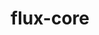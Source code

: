 ---
title: "flux-core"
layout: cache
categories: [package, develop]
meta: {"versions": ["0.66.0", "0.67.0"], "compilers": ["cce@=15.0.1", "gcc@=11.4.0", "gcc@=7.3.1", "gcc@=7.5.0", "gcc@=9.4.0", "oneapi@=2024.2.1"], "oss": ["amzn2", "rhel8", "ubuntu18.04", "ubuntu20.04", "ubuntu22.04"], "platforms": ["linux"], "targets": ["aarch64", "neoverse_v1", "neoverse_v2", "ppc64le", "x86_64_v3", "zen4"], "stacks": ["aws-isc", "aws-isc-aarch64", "e4s", "e4s-cray-rhel", "e4s-neoverse-v2", "e4s-neoverse_v1", "e4s-oneapi", "e4s-power", "radiuss", "root"], "num_specs": 58, "num_specs_by_stack": {"root": 58, "aws-isc-aarch64": 5, "aws-isc": 5, "e4s-cray-rhel": 2, "radiuss": 5, "e4s-power": 11, "e4s-neoverse_v1": 4, "e4s-neoverse-v2": 9, "e4s": 11, "e4s-oneapi": 6}}
spec_details: [{"hash": "abkcx4km2q756a4hzepagwavokgpiwsq", "compiler": "gcc@=7.3.1", "versions": ["0.67.0"], "os": "amzn2", "platform": "linux", "target": "aarch64", "variants": ["build_system=autotools", "~cuda", "~docs", "~security"], "stacks": ["root", "aws-isc-aarch64"], "size": "-", "tarball": "https://binaries.spack.io/develop/build_cache/linux-amzn2-aarch64/gcc-7.3.1/flux-core-0.67.0/linux-amzn2-aarch64-gcc-7.3.1-flux-core-0.67.0-abkcx4km2q756a4hzepagwavokgpiwsq.spack"}, {"hash": "ane3autfr4exr3tlrykyjlj7rqffukrv", "compiler": "gcc@=7.3.1", "versions": ["0.67.0"], "os": "amzn2", "platform": "linux", "target": "aarch64", "variants": ["build_system=autotools", "~cuda", "~docs", "~security"], "stacks": ["root", "aws-isc-aarch64"], "size": "-", "tarball": "https://binaries.spack.io/develop/build_cache/linux-amzn2-aarch64/gcc-7.3.1/flux-core-0.67.0/linux-amzn2-aarch64-gcc-7.3.1-flux-core-0.67.0-ane3autfr4exr3tlrykyjlj7rqffukrv.spack"}, {"hash": "hhmkfamcb6huxm6d4i7go7ixndqkxvpv", "compiler": "gcc@=7.3.1", "versions": ["0.67.0"], "os": "amzn2", "platform": "linux", "target": "aarch64", "variants": ["build_system=autotools", "~cuda", "~docs", "~security"], "stacks": ["root", "aws-isc-aarch64"], "size": "-", "tarball": "https://binaries.spack.io/develop/build_cache/linux-amzn2-aarch64/gcc-7.3.1/flux-core-0.67.0/linux-amzn2-aarch64-gcc-7.3.1-flux-core-0.67.0-hhmkfamcb6huxm6d4i7go7ixndqkxvpv.spack"}, {"hash": "ncms4nocjxikncpnzqnmihfkzo2hvux6", "compiler": "gcc@=7.3.1", "versions": ["0.67.0"], "os": "amzn2", "platform": "linux", "target": "aarch64", "variants": ["build_system=autotools", "~cuda", "~docs", "~security"], "stacks": ["root", "aws-isc-aarch64"], "size": "-", "tarball": "https://binaries.spack.io/develop/build_cache/linux-amzn2-aarch64/gcc-7.3.1/flux-core-0.67.0/linux-amzn2-aarch64-gcc-7.3.1-flux-core-0.67.0-ncms4nocjxikncpnzqnmihfkzo2hvux6.spack"}, {"hash": "wwsfcgyvxeielmvqlnwmeow7gyxnk7ws", "compiler": "gcc@=7.3.1", "versions": ["0.67.0"], "os": "amzn2", "platform": "linux", "target": "aarch64", "variants": ["build_system=autotools", "~cuda", "~docs", "~security"], "stacks": ["root", "aws-isc-aarch64"], "size": "-", "tarball": "https://binaries.spack.io/develop/build_cache/linux-amzn2-aarch64/gcc-7.3.1/flux-core-0.67.0/linux-amzn2-aarch64-gcc-7.3.1-flux-core-0.67.0-wwsfcgyvxeielmvqlnwmeow7gyxnk7ws.spack"}, {"hash": "37ugmhkiyarrtohdmujxq3bke6mnmh7v", "compiler": "gcc@=7.3.1", "versions": ["0.67.0"], "os": "amzn2", "platform": "linux", "target": "x86_64_v3", "variants": ["build_system=autotools", "~cuda", "~docs", "~security"], "stacks": ["aws-isc", "root"], "size": "-", "tarball": "https://binaries.spack.io/develop/build_cache/linux-amzn2-x86_64_v3/gcc-7.3.1/flux-core-0.67.0/linux-amzn2-x86_64_v3-gcc-7.3.1-flux-core-0.67.0-37ugmhkiyarrtohdmujxq3bke6mnmh7v.spack"}, {"hash": "nhmmxlrqak4aemwex6odenus35vs3l7g", "compiler": "gcc@=7.3.1", "versions": ["0.67.0"], "os": "amzn2", "platform": "linux", "target": "x86_64_v3", "variants": ["build_system=autotools", "~cuda", "~docs", "~security"], "stacks": ["aws-isc", "root"], "size": "-", "tarball": "https://binaries.spack.io/develop/build_cache/linux-amzn2-x86_64_v3/gcc-7.3.1/flux-core-0.67.0/linux-amzn2-x86_64_v3-gcc-7.3.1-flux-core-0.67.0-nhmmxlrqak4aemwex6odenus35vs3l7g.spack"}, {"hash": "vij5mqjiyownkzafdxpzf4skzlijqlqo", "compiler": "gcc@=7.3.1", "versions": ["0.67.0"], "os": "amzn2", "platform": "linux", "target": "x86_64_v3", "variants": ["build_system=autotools", "~cuda", "~docs", "~security"], "stacks": ["aws-isc", "root"], "size": "-", "tarball": "https://binaries.spack.io/develop/build_cache/linux-amzn2-x86_64_v3/gcc-7.3.1/flux-core-0.67.0/linux-amzn2-x86_64_v3-gcc-7.3.1-flux-core-0.67.0-vij5mqjiyownkzafdxpzf4skzlijqlqo.spack"}, {"hash": "yjkalo3aisovvj3a6vatnywajnld25ue", "compiler": "gcc@=7.3.1", "versions": ["0.67.0"], "os": "amzn2", "platform": "linux", "target": "x86_64_v3", "variants": ["build_system=autotools", "~cuda", "~docs", "~security"], "stacks": ["aws-isc", "root"], "size": "-", "tarball": "https://binaries.spack.io/develop/build_cache/linux-amzn2-x86_64_v3/gcc-7.3.1/flux-core-0.67.0/linux-amzn2-x86_64_v3-gcc-7.3.1-flux-core-0.67.0-yjkalo3aisovvj3a6vatnywajnld25ue.spack"}, {"hash": "yu7eheolol2qqkzmrs2upcjfmx54hjn5", "compiler": "gcc@=7.3.1", "versions": ["0.67.0"], "os": "amzn2", "platform": "linux", "target": "x86_64_v3", "variants": ["build_system=autotools", "~cuda", "~docs", "~security"], "stacks": ["aws-isc", "root"], "size": "-", "tarball": "https://binaries.spack.io/develop/build_cache/linux-amzn2-x86_64_v3/gcc-7.3.1/flux-core-0.67.0/linux-amzn2-x86_64_v3-gcc-7.3.1-flux-core-0.67.0-yu7eheolol2qqkzmrs2upcjfmx54hjn5.spack"}, {"hash": "c7ezjcm2sme74jgmwpgiynl2skknflzm", "compiler": "cce@=15.0.1", "versions": ["0.66.0"], "os": "rhel8", "platform": "linux", "target": "zen4", "variants": ["build_system=autotools", "~cuda", "~docs", "~security"], "stacks": ["root", "e4s-cray-rhel"], "size": "-", "tarball": "https://binaries.spack.io/develop/build_cache/linux-rhel8-zen4/cce-15.0.1/flux-core-0.66.0/linux-rhel8-zen4-cce-15.0.1-flux-core-0.66.0-c7ezjcm2sme74jgmwpgiynl2skknflzm.spack"}, {"hash": "x2qrav2mb4yl3fpnmjfwt63emvqjtzz5", "compiler": "cce@=15.0.1", "versions": ["0.66.0"], "os": "rhel8", "platform": "linux", "target": "zen4", "variants": ["build_system=autotools", "~cuda", "~docs", "~security"], "stacks": ["root", "e4s-cray-rhel"], "size": "-", "tarball": "https://binaries.spack.io/develop/build_cache/linux-rhel8-zen4/cce-15.0.1/flux-core-0.66.0/linux-rhel8-zen4-cce-15.0.1-flux-core-0.66.0-x2qrav2mb4yl3fpnmjfwt63emvqjtzz5.spack"}, {"hash": "2kocvy4karwtghx5jqjjq7bvaovf4j7t", "compiler": "gcc@=7.5.0", "versions": ["0.67.0"], "os": "ubuntu18.04", "platform": "linux", "target": "x86_64_v3", "variants": ["build_system=autotools", "~cuda", "~docs", "~security"], "stacks": ["radiuss", "root"], "size": "-", "tarball": "https://binaries.spack.io/develop/build_cache/linux-ubuntu18.04-x86_64_v3/gcc-7.5.0/flux-core-0.67.0/linux-ubuntu18.04-x86_64_v3-gcc-7.5.0-flux-core-0.67.0-2kocvy4karwtghx5jqjjq7bvaovf4j7t.spack"}, {"hash": "icwfkxmgehjpoqzw3lb7456534pgtclt", "compiler": "gcc@=7.5.0", "versions": ["0.67.0"], "os": "ubuntu18.04", "platform": "linux", "target": "x86_64_v3", "variants": ["build_system=autotools", "~cuda", "~docs", "~security"], "stacks": ["radiuss", "root"], "size": "-", "tarball": "https://binaries.spack.io/develop/build_cache/linux-ubuntu18.04-x86_64_v3/gcc-7.5.0/flux-core-0.67.0/linux-ubuntu18.04-x86_64_v3-gcc-7.5.0-flux-core-0.67.0-icwfkxmgehjpoqzw3lb7456534pgtclt.spack"}, {"hash": "qmma34mf5ssddnyts74wieqruqzulqd2", "compiler": "gcc@=7.5.0", "versions": ["0.67.0"], "os": "ubuntu18.04", "platform": "linux", "target": "x86_64_v3", "variants": ["build_system=autotools", "~cuda", "~docs", "~security"], "stacks": ["radiuss", "root"], "size": "-", "tarball": "https://binaries.spack.io/develop/build_cache/linux-ubuntu18.04-x86_64_v3/gcc-7.5.0/flux-core-0.67.0/linux-ubuntu18.04-x86_64_v3-gcc-7.5.0-flux-core-0.67.0-qmma34mf5ssddnyts74wieqruqzulqd2.spack"}, {"hash": "s2fyqx6lptmidig3sqj6xjxnuuwpaf3n", "compiler": "gcc@=7.5.0", "versions": ["0.67.0"], "os": "ubuntu18.04", "platform": "linux", "target": "x86_64_v3", "variants": ["build_system=autotools", "~cuda", "~docs", "~security"], "stacks": ["radiuss", "root"], "size": "-", "tarball": "https://binaries.spack.io/develop/build_cache/linux-ubuntu18.04-x86_64_v3/gcc-7.5.0/flux-core-0.67.0/linux-ubuntu18.04-x86_64_v3-gcc-7.5.0-flux-core-0.67.0-s2fyqx6lptmidig3sqj6xjxnuuwpaf3n.spack"}, {"hash": "x3oajy6fsvebo73ai2uhalg6oau5hwvq", "compiler": "gcc@=7.5.0", "versions": ["0.67.0"], "os": "ubuntu18.04", "platform": "linux", "target": "x86_64_v3", "variants": ["build_system=autotools", "~cuda", "~docs", "~security"], "stacks": ["radiuss", "root"], "size": "-", "tarball": "https://binaries.spack.io/develop/build_cache/linux-ubuntu18.04-x86_64_v3/gcc-7.5.0/flux-core-0.67.0/linux-ubuntu18.04-x86_64_v3-gcc-7.5.0-flux-core-0.67.0-x3oajy6fsvebo73ai2uhalg6oau5hwvq.spack"}, {"hash": "3b433jhm6ml3jlyrkvvoce6p62yikuop", "compiler": "gcc@=9.4.0", "versions": ["0.67.0"], "os": "ubuntu20.04", "platform": "linux", "target": "ppc64le", "variants": ["build_system=autotools", "~cuda", "~docs", "~security"], "stacks": ["e4s-power", "root"], "size": "-", "tarball": "https://binaries.spack.io/develop/build_cache/linux-ubuntu20.04-ppc64le/gcc-9.4.0/flux-core-0.67.0/linux-ubuntu20.04-ppc64le-gcc-9.4.0-flux-core-0.67.0-3b433jhm6ml3jlyrkvvoce6p62yikuop.spack"}, {"hash": "6coqssigkxwar3cesh34hicgqaiporvz", "compiler": "gcc@=9.4.0", "versions": ["0.67.0"], "os": "ubuntu20.04", "platform": "linux", "target": "ppc64le", "variants": ["build_system=autotools", "~cuda", "~docs", "~security"], "stacks": ["e4s-power", "root"], "size": "-", "tarball": "https://binaries.spack.io/develop/build_cache/linux-ubuntu20.04-ppc64le/gcc-9.4.0/flux-core-0.67.0/linux-ubuntu20.04-ppc64le-gcc-9.4.0-flux-core-0.67.0-6coqssigkxwar3cesh34hicgqaiporvz.spack"}, {"hash": "7pqn56tlsu6v7yomtkb6wai4jpa4qhol", "compiler": "gcc@=9.4.0", "versions": ["0.67.0"], "os": "ubuntu20.04", "platform": "linux", "target": "ppc64le", "variants": ["build_system=autotools", "~cuda", "~docs", "~security"], "stacks": ["e4s-power", "root"], "size": "-", "tarball": "https://binaries.spack.io/develop/build_cache/linux-ubuntu20.04-ppc64le/gcc-9.4.0/flux-core-0.67.0/linux-ubuntu20.04-ppc64le-gcc-9.4.0-flux-core-0.67.0-7pqn56tlsu6v7yomtkb6wai4jpa4qhol.spack"}, {"hash": "jljgc4i4j7qvwduifwm3ardm6wjqmu3v", "compiler": "gcc@=9.4.0", "versions": ["0.67.0"], "os": "ubuntu20.04", "platform": "linux", "target": "ppc64le", "variants": ["build_system=autotools", "~cuda", "~docs", "~security"], "stacks": ["e4s-power", "root"], "size": "-", "tarball": "https://binaries.spack.io/develop/build_cache/linux-ubuntu20.04-ppc64le/gcc-9.4.0/flux-core-0.67.0/linux-ubuntu20.04-ppc64le-gcc-9.4.0-flux-core-0.67.0-jljgc4i4j7qvwduifwm3ardm6wjqmu3v.spack"}, {"hash": "32mtkvzvxqvr5djvj25q4s6rsnz5hzm6", "compiler": "gcc@=9.4.0", "versions": ["0.67.0"], "os": "ubuntu20.04", "platform": "linux", "target": "ppc64le", "variants": ["build_system=autotools", "+cuda", "~docs", "~security"], "stacks": ["e4s-power", "root"], "size": "-", "tarball": "https://binaries.spack.io/develop/build_cache/linux-ubuntu20.04-ppc64le/gcc-9.4.0/flux-core-0.67.0/linux-ubuntu20.04-ppc64le-gcc-9.4.0-flux-core-0.67.0-32mtkvzvxqvr5djvj25q4s6rsnz5hzm6.spack"}, {"hash": "ijacqsqoxnw66tzodbwi3qflxgir7zqo", "compiler": "gcc@=9.4.0", "versions": ["0.67.0"], "os": "ubuntu20.04", "platform": "linux", "target": "ppc64le", "variants": ["build_system=autotools", "~cuda", "~docs", "~security"], "stacks": ["e4s-power", "root"], "size": "-", "tarball": "https://binaries.spack.io/develop/build_cache/linux-ubuntu20.04-ppc64le/gcc-9.4.0/flux-core-0.67.0/linux-ubuntu20.04-ppc64le-gcc-9.4.0-flux-core-0.67.0-ijacqsqoxnw66tzodbwi3qflxgir7zqo.spack"}, {"hash": "lkgnokcqnm2uvuudqmiu5z7beq6cxrxo", "compiler": "gcc@=9.4.0", "versions": ["0.67.0"], "os": "ubuntu20.04", "platform": "linux", "target": "ppc64le", "variants": ["build_system=autotools", "+cuda", "~docs", "~security"], "stacks": ["e4s-power", "root"], "size": "-", "tarball": "https://binaries.spack.io/develop/build_cache/linux-ubuntu20.04-ppc64le/gcc-9.4.0/flux-core-0.67.0/linux-ubuntu20.04-ppc64le-gcc-9.4.0-flux-core-0.67.0-lkgnokcqnm2uvuudqmiu5z7beq6cxrxo.spack"}, {"hash": "tw6apgbfn3ztingejb63gqeny3qqsrym", "compiler": "gcc@=9.4.0", "versions": ["0.67.0"], "os": "ubuntu20.04", "platform": "linux", "target": "ppc64le", "variants": ["build_system=autotools", "+cuda", "~docs", "~security"], "stacks": ["e4s-power", "root"], "size": "-", "tarball": "https://binaries.spack.io/develop/build_cache/linux-ubuntu20.04-ppc64le/gcc-9.4.0/flux-core-0.67.0/linux-ubuntu20.04-ppc64le-gcc-9.4.0-flux-core-0.67.0-tw6apgbfn3ztingejb63gqeny3qqsrym.spack"}, {"hash": "ua7ogmf5rmxvbfrdtyyrp3pxpcwhy4ei", "compiler": "gcc@=9.4.0", "versions": ["0.67.0"], "os": "ubuntu20.04", "platform": "linux", "target": "ppc64le", "variants": ["build_system=autotools", "~cuda", "~docs", "~security"], "stacks": ["e4s-power", "root"], "size": "-", "tarball": "https://binaries.spack.io/develop/build_cache/linux-ubuntu20.04-ppc64le/gcc-9.4.0/flux-core-0.67.0/linux-ubuntu20.04-ppc64le-gcc-9.4.0-flux-core-0.67.0-ua7ogmf5rmxvbfrdtyyrp3pxpcwhy4ei.spack"}, {"hash": "uqknvo6oca6hndyritklec2vvizqp3h4", "compiler": "gcc@=9.4.0", "versions": ["0.67.0"], "os": "ubuntu20.04", "platform": "linux", "target": "ppc64le", "variants": ["build_system=autotools", "+cuda", "~docs", "~security"], "stacks": ["e4s-power", "root"], "size": "-", "tarball": "https://binaries.spack.io/develop/build_cache/linux-ubuntu20.04-ppc64le/gcc-9.4.0/flux-core-0.67.0/linux-ubuntu20.04-ppc64le-gcc-9.4.0-flux-core-0.67.0-uqknvo6oca6hndyritklec2vvizqp3h4.spack"}, {"hash": "vbf2nwxvedmpsgtrkcmbjzrvxuoj45vg", "compiler": "gcc@=9.4.0", "versions": ["0.67.0"], "os": "ubuntu20.04", "platform": "linux", "target": "ppc64le", "variants": ["build_system=autotools", "+cuda", "~docs", "~security"], "stacks": ["e4s-power", "root"], "size": "-", "tarball": "https://binaries.spack.io/develop/build_cache/linux-ubuntu20.04-ppc64le/gcc-9.4.0/flux-core-0.67.0/linux-ubuntu20.04-ppc64le-gcc-9.4.0-flux-core-0.67.0-vbf2nwxvedmpsgtrkcmbjzrvxuoj45vg.spack"}, {"hash": "b4jvazymkmgxuv7ppqioogab2uvg22i6", "compiler": "gcc@=11.4.0", "versions": ["0.66.0"], "os": "ubuntu22.04", "platform": "linux", "target": "neoverse_v1", "variants": ["build_system=autotools", "~cuda", "~docs", "~security"], "stacks": ["e4s-neoverse_v1", "root"], "size": "-", "tarball": "https://binaries.spack.io/develop/build_cache/linux-ubuntu22.04-neoverse_v1/gcc-11.4.0/flux-core-0.66.0/linux-ubuntu22.04-neoverse_v1-gcc-11.4.0-flux-core-0.66.0-b4jvazymkmgxuv7ppqioogab2uvg22i6.spack"}, {"hash": "3gqs3in33ssfhxd4arhv7dafrjumqsuz", "compiler": "gcc@=11.4.0", "versions": ["0.66.0"], "os": "ubuntu22.04", "platform": "linux", "target": "neoverse_v1", "variants": ["build_system=autotools", "~cuda", "~docs", "~security"], "stacks": ["e4s-neoverse_v1", "root"], "size": "-", "tarball": "https://binaries.spack.io/develop/build_cache/linux-ubuntu22.04-neoverse_v1/gcc-11.4.0/flux-core-0.66.0/linux-ubuntu22.04-neoverse_v1-gcc-11.4.0-flux-core-0.66.0-3gqs3in33ssfhxd4arhv7dafrjumqsuz.spack"}, {"hash": "eq4bsjeaqfda5irxqimzfz5amqbkwyc6", "compiler": "gcc@=11.4.0", "versions": ["0.66.0"], "os": "ubuntu22.04", "platform": "linux", "target": "neoverse_v1", "variants": ["build_system=autotools", "+cuda", "~docs", "~security"], "stacks": ["e4s-neoverse_v1", "root"], "size": "-", "tarball": "https://binaries.spack.io/develop/build_cache/linux-ubuntu22.04-neoverse_v1/gcc-11.4.0/flux-core-0.66.0/linux-ubuntu22.04-neoverse_v1-gcc-11.4.0-flux-core-0.66.0-eq4bsjeaqfda5irxqimzfz5amqbkwyc6.spack"}, {"hash": "utrpxw7zhgdferpmgrbez7ut6iu6w6ak", "compiler": "gcc@=11.4.0", "versions": ["0.66.0"], "os": "ubuntu22.04", "platform": "linux", "target": "neoverse_v1", "variants": ["build_system=autotools", "+cuda", "~docs", "~security"], "stacks": ["e4s-neoverse_v1", "root"], "size": "-", "tarball": "https://binaries.spack.io/develop/build_cache/linux-ubuntu22.04-neoverse_v1/gcc-11.4.0/flux-core-0.66.0/linux-ubuntu22.04-neoverse_v1-gcc-11.4.0-flux-core-0.66.0-utrpxw7zhgdferpmgrbez7ut6iu6w6ak.spack"}, {"hash": "wffhkwxwgfgfhdnycwvq2xjfgi2n2ut6", "compiler": "gcc@=11.4.0", "versions": ["0.67.0"], "os": "ubuntu22.04", "platform": "linux", "target": "neoverse_v2", "variants": ["build_system=autotools", "~cuda", "~docs", "~security"], "stacks": ["e4s-neoverse-v2", "root"], "size": "-", "tarball": "https://binaries.spack.io/develop/build_cache/linux-ubuntu22.04-neoverse_v2/gcc-11.4.0/flux-core-0.67.0/linux-ubuntu22.04-neoverse_v2-gcc-11.4.0-flux-core-0.67.0-wffhkwxwgfgfhdnycwvq2xjfgi2n2ut6.spack"}, {"hash": "ny725hmp6rdwganxdj7ux4msjy3i5d3x", "compiler": "gcc@=11.4.0", "versions": ["0.67.0"], "os": "ubuntu22.04", "platform": "linux", "target": "neoverse_v2", "variants": ["build_system=autotools", "~cuda", "~docs", "~security"], "stacks": ["e4s-neoverse-v2", "root"], "size": "-", "tarball": "https://binaries.spack.io/develop/build_cache/linux-ubuntu22.04-neoverse_v2/gcc-11.4.0/flux-core-0.67.0/linux-ubuntu22.04-neoverse_v2-gcc-11.4.0-flux-core-0.67.0-ny725hmp6rdwganxdj7ux4msjy3i5d3x.spack"}, {"hash": "kfkxystrhhgyaptki4lk3rbhjmkybc3j", "compiler": "gcc@=11.4.0", "versions": ["0.67.0"], "os": "ubuntu22.04", "platform": "linux", "target": "neoverse_v2", "variants": ["build_system=autotools", "~cuda", "~docs", "~security"], "stacks": ["e4s-neoverse-v2", "root"], "size": "-", "tarball": "https://binaries.spack.io/develop/build_cache/linux-ubuntu22.04-neoverse_v2/gcc-11.4.0/flux-core-0.67.0/linux-ubuntu22.04-neoverse_v2-gcc-11.4.0-flux-core-0.67.0-kfkxystrhhgyaptki4lk3rbhjmkybc3j.spack"}, {"hash": "ktgzt4bcmddc6mg5av2cce3udo3eyvqf", "compiler": "gcc@=11.4.0", "versions": ["0.67.0"], "os": "ubuntu22.04", "platform": "linux", "target": "neoverse_v2", "variants": ["build_system=autotools", "~cuda", "~docs", "~security"], "stacks": ["e4s-neoverse-v2", "root"], "size": "-", "tarball": "https://binaries.spack.io/develop/build_cache/linux-ubuntu22.04-neoverse_v2/gcc-11.4.0/flux-core-0.67.0/linux-ubuntu22.04-neoverse_v2-gcc-11.4.0-flux-core-0.67.0-ktgzt4bcmddc6mg5av2cce3udo3eyvqf.spack"}, {"hash": "33bvuchaqzdx27mfhs7gbszealo3ebaz", "compiler": "gcc@=11.4.0", "versions": ["0.67.0"], "os": "ubuntu22.04", "platform": "linux", "target": "neoverse_v2", "variants": ["build_system=autotools", "+cuda", "~docs", "~security"], "stacks": ["e4s-neoverse-v2", "root"], "size": "-", "tarball": "https://binaries.spack.io/develop/build_cache/linux-ubuntu22.04-neoverse_v2/gcc-11.4.0/flux-core-0.67.0/linux-ubuntu22.04-neoverse_v2-gcc-11.4.0-flux-core-0.67.0-33bvuchaqzdx27mfhs7gbszealo3ebaz.spack"}, {"hash": "iits3fcknyluxg7ahnezika46rippgtb", "compiler": "gcc@=11.4.0", "versions": ["0.67.0"], "os": "ubuntu22.04", "platform": "linux", "target": "neoverse_v2", "variants": ["build_system=autotools", "+cuda", "~docs", "~security"], "stacks": ["e4s-neoverse-v2", "root"], "size": "-", "tarball": "https://binaries.spack.io/develop/build_cache/linux-ubuntu22.04-neoverse_v2/gcc-11.4.0/flux-core-0.67.0/linux-ubuntu22.04-neoverse_v2-gcc-11.4.0-flux-core-0.67.0-iits3fcknyluxg7ahnezika46rippgtb.spack"}, {"hash": "jadzjwkhy6bqmtykt4ogsrfnteogjm2v", "compiler": "gcc@=11.4.0", "versions": ["0.67.0"], "os": "ubuntu22.04", "platform": "linux", "target": "neoverse_v2", "variants": ["build_system=autotools", "+cuda", "~docs", "~security"], "stacks": ["e4s-neoverse-v2", "root"], "size": "-", "tarball": "https://binaries.spack.io/develop/build_cache/linux-ubuntu22.04-neoverse_v2/gcc-11.4.0/flux-core-0.67.0/linux-ubuntu22.04-neoverse_v2-gcc-11.4.0-flux-core-0.67.0-jadzjwkhy6bqmtykt4ogsrfnteogjm2v.spack"}, {"hash": "u4e52nhlufqkvqud7la3seepqalzmxrt", "compiler": "gcc@=11.4.0", "versions": ["0.67.0"], "os": "ubuntu22.04", "platform": "linux", "target": "neoverse_v2", "variants": ["build_system=autotools", "+cuda", "~docs", "~security"], "stacks": ["e4s-neoverse-v2", "root"], "size": "-", "tarball": "https://binaries.spack.io/develop/build_cache/linux-ubuntu22.04-neoverse_v2/gcc-11.4.0/flux-core-0.67.0/linux-ubuntu22.04-neoverse_v2-gcc-11.4.0-flux-core-0.67.0-u4e52nhlufqkvqud7la3seepqalzmxrt.spack"}, {"hash": "w2vel4z5nwgeboc6qenvofo6jnfpyr3z", "compiler": "gcc@=11.4.0", "versions": ["0.67.0"], "os": "ubuntu22.04", "platform": "linux", "target": "neoverse_v2", "variants": ["build_system=autotools", "+cuda", "~docs", "~security"], "stacks": ["e4s-neoverse-v2", "root"], "size": "-", "tarball": "https://binaries.spack.io/develop/build_cache/linux-ubuntu22.04-neoverse_v2/gcc-11.4.0/flux-core-0.67.0/linux-ubuntu22.04-neoverse_v2-gcc-11.4.0-flux-core-0.67.0-w2vel4z5nwgeboc6qenvofo6jnfpyr3z.spack"}, {"hash": "ktrhrcjkuv733d7fvf6ukizf2hecwdi7", "compiler": "gcc@=11.4.0", "versions": ["0.67.0"], "os": "ubuntu22.04", "platform": "linux", "target": "x86_64_v3", "variants": ["build_system=autotools", "~cuda", "~docs", "~security"], "stacks": ["e4s", "root"], "size": "-", "tarball": "https://binaries.spack.io/develop/build_cache/linux-ubuntu22.04-x86_64_v3/gcc-11.4.0/flux-core-0.67.0/linux-ubuntu22.04-x86_64_v3-gcc-11.4.0-flux-core-0.67.0-ktrhrcjkuv733d7fvf6ukizf2hecwdi7.spack"}, {"hash": "iu5krj5cc36vnjlksxmau2b7ftacowiw", "compiler": "gcc@=11.4.0", "versions": ["0.67.0"], "os": "ubuntu22.04", "platform": "linux", "target": "x86_64_v3", "variants": ["build_system=autotools", "~cuda", "~docs", "~security"], "stacks": ["e4s", "root"], "size": "-", "tarball": "https://binaries.spack.io/develop/build_cache/linux-ubuntu22.04-x86_64_v3/gcc-11.4.0/flux-core-0.67.0/linux-ubuntu22.04-x86_64_v3-gcc-11.4.0-flux-core-0.67.0-iu5krj5cc36vnjlksxmau2b7ftacowiw.spack"}, {"hash": "cuwtdldt4fqogv2v67lmnccllistkkcu", "compiler": "gcc@=11.4.0", "versions": ["0.67.0"], "os": "ubuntu22.04", "platform": "linux", "target": "x86_64_v3", "variants": ["build_system=autotools", "~cuda", "~docs", "~security"], "stacks": ["e4s", "root"], "size": "-", "tarball": "https://binaries.spack.io/develop/build_cache/linux-ubuntu22.04-x86_64_v3/gcc-11.4.0/flux-core-0.67.0/linux-ubuntu22.04-x86_64_v3-gcc-11.4.0-flux-core-0.67.0-cuwtdldt4fqogv2v67lmnccllistkkcu.spack"}, {"hash": "mgqlkdw4klvlci2iu5b22ggzmjgxxghh", "compiler": "gcc@=11.4.0", "versions": ["0.67.0"], "os": "ubuntu22.04", "platform": "linux", "target": "x86_64_v3", "variants": ["build_system=autotools", "~cuda", "~docs", "~security"], "stacks": ["e4s", "root"], "size": "-", "tarball": "https://binaries.spack.io/develop/build_cache/linux-ubuntu22.04-x86_64_v3/gcc-11.4.0/flux-core-0.67.0/linux-ubuntu22.04-x86_64_v3-gcc-11.4.0-flux-core-0.67.0-mgqlkdw4klvlci2iu5b22ggzmjgxxghh.spack"}, {"hash": "asbeud6gfyxddlipeqwy34y6a6atwmlj", "compiler": "gcc@=11.4.0", "versions": ["0.67.0"], "os": "ubuntu22.04", "platform": "linux", "target": "x86_64_v3", "variants": ["build_system=autotools", "+cuda", "~docs", "~security"], "stacks": ["e4s", "root"], "size": "-", "tarball": "https://binaries.spack.io/develop/build_cache/linux-ubuntu22.04-x86_64_v3/gcc-11.4.0/flux-core-0.67.0/linux-ubuntu22.04-x86_64_v3-gcc-11.4.0-flux-core-0.67.0-asbeud6gfyxddlipeqwy34y6a6atwmlj.spack"}, {"hash": "k56ge74i2lvm5g44kgk5dwuc55h5aqtu", "compiler": "gcc@=11.4.0", "versions": ["0.67.0"], "os": "ubuntu22.04", "platform": "linux", "target": "x86_64_v3", "variants": ["build_system=autotools", "+cuda", "~docs", "~security"], "stacks": ["e4s", "root"], "size": "-", "tarball": "https://binaries.spack.io/develop/build_cache/linux-ubuntu22.04-x86_64_v3/gcc-11.4.0/flux-core-0.67.0/linux-ubuntu22.04-x86_64_v3-gcc-11.4.0-flux-core-0.67.0-k56ge74i2lvm5g44kgk5dwuc55h5aqtu.spack"}, {"hash": "n75bxewageii2v2bg7uexletaub3bzae", "compiler": "gcc@=11.4.0", "versions": ["0.67.0"], "os": "ubuntu22.04", "platform": "linux", "target": "x86_64_v3", "variants": ["build_system=autotools", "~cuda", "~docs", "~security"], "stacks": ["e4s", "root"], "size": "-", "tarball": "https://binaries.spack.io/develop/build_cache/linux-ubuntu22.04-x86_64_v3/gcc-11.4.0/flux-core-0.67.0/linux-ubuntu22.04-x86_64_v3-gcc-11.4.0-flux-core-0.67.0-n75bxewageii2v2bg7uexletaub3bzae.spack"}, {"hash": "o6xalkovxuf7ywst52t7bhygdyejy3h7", "compiler": "gcc@=11.4.0", "versions": ["0.67.0"], "os": "ubuntu22.04", "platform": "linux", "target": "x86_64_v3", "variants": ["build_system=autotools", "+cuda", "~docs", "~security"], "stacks": ["e4s", "root"], "size": "-", "tarball": "https://binaries.spack.io/develop/build_cache/linux-ubuntu22.04-x86_64_v3/gcc-11.4.0/flux-core-0.67.0/linux-ubuntu22.04-x86_64_v3-gcc-11.4.0-flux-core-0.67.0-o6xalkovxuf7ywst52t7bhygdyejy3h7.spack"}, {"hash": "o7cxresrcxeclhc6bfqkqowex4i53kmj", "compiler": "gcc@=11.4.0", "versions": ["0.67.0"], "os": "ubuntu22.04", "platform": "linux", "target": "x86_64_v3", "variants": ["build_system=autotools", "~cuda", "~docs", "~security"], "stacks": ["e4s", "root"], "size": "-", "tarball": "https://binaries.spack.io/develop/build_cache/linux-ubuntu22.04-x86_64_v3/gcc-11.4.0/flux-core-0.67.0/linux-ubuntu22.04-x86_64_v3-gcc-11.4.0-flux-core-0.67.0-o7cxresrcxeclhc6bfqkqowex4i53kmj.spack"}, {"hash": "wd456xnnabovtg7nf6qywfzgjm3uush5", "compiler": "gcc@=11.4.0", "versions": ["0.67.0"], "os": "ubuntu22.04", "platform": "linux", "target": "x86_64_v3", "variants": ["build_system=autotools", "+cuda", "~docs", "~security"], "stacks": ["e4s", "root"], "size": "-", "tarball": "https://binaries.spack.io/develop/build_cache/linux-ubuntu22.04-x86_64_v3/gcc-11.4.0/flux-core-0.67.0/linux-ubuntu22.04-x86_64_v3-gcc-11.4.0-flux-core-0.67.0-wd456xnnabovtg7nf6qywfzgjm3uush5.spack"}, {"hash": "yz7yzqelms2dukggj6wsb5neewkoy5tv", "compiler": "gcc@=11.4.0", "versions": ["0.67.0"], "os": "ubuntu22.04", "platform": "linux", "target": "x86_64_v3", "variants": ["build_system=autotools", "+cuda", "~docs", "~security"], "stacks": ["e4s", "root"], "size": "-", "tarball": "https://binaries.spack.io/develop/build_cache/linux-ubuntu22.04-x86_64_v3/gcc-11.4.0/flux-core-0.67.0/linux-ubuntu22.04-x86_64_v3-gcc-11.4.0-flux-core-0.67.0-yz7yzqelms2dukggj6wsb5neewkoy5tv.spack"}, {"hash": "wynveeohoknfsfw24qwj6iosiy4h2tch", "compiler": "oneapi@=2024.2.1", "versions": ["0.67.0"], "os": "ubuntu22.04", "platform": "linux", "target": "x86_64_v3", "variants": ["build_system=autotools", "~cuda", "~docs", "~security"], "stacks": ["root", "e4s-oneapi"], "size": "-", "tarball": "https://binaries.spack.io/develop/build_cache/linux-ubuntu22.04-x86_64_v3/oneapi-2024.2.1/flux-core-0.67.0/linux-ubuntu22.04-x86_64_v3-oneapi-2024.2.1-flux-core-0.67.0-wynveeohoknfsfw24qwj6iosiy4h2tch.spack"}, {"hash": "hc64zgnqnccjwq77kn4ll65kkz2fafq5", "compiler": "oneapi@=2024.2.1", "versions": ["0.67.0"], "os": "ubuntu22.04", "platform": "linux", "target": "x86_64_v3", "variants": ["build_system=autotools", "~cuda", "~docs", "~security"], "stacks": ["root", "e4s-oneapi"], "size": "-", "tarball": "https://binaries.spack.io/develop/build_cache/linux-ubuntu22.04-x86_64_v3/oneapi-2024.2.1/flux-core-0.67.0/linux-ubuntu22.04-x86_64_v3-oneapi-2024.2.1-flux-core-0.67.0-hc64zgnqnccjwq77kn4ll65kkz2fafq5.spack"}, {"hash": "pfxmyurm4eznm3jbpv5secg36oyoshf5", "compiler": "oneapi@=2024.2.1", "versions": ["0.67.0"], "os": "ubuntu22.04", "platform": "linux", "target": "x86_64_v3", "variants": ["build_system=autotools", "~cuda", "~docs", "~security"], "stacks": ["root", "e4s-oneapi"], "size": "-", "tarball": "https://binaries.spack.io/develop/build_cache/linux-ubuntu22.04-x86_64_v3/oneapi-2024.2.1/flux-core-0.67.0/linux-ubuntu22.04-x86_64_v3-oneapi-2024.2.1-flux-core-0.67.0-pfxmyurm4eznm3jbpv5secg36oyoshf5.spack"}, {"hash": "lexvxqfo22gnfhe7l67sm5p246sjwkpe", "compiler": "oneapi@=2024.2.1", "versions": ["0.67.0"], "os": "ubuntu22.04", "platform": "linux", "target": "x86_64_v3", "variants": ["build_system=autotools", "~cuda", "~docs", "~security"], "stacks": ["root", "e4s-oneapi"], "size": "-", "tarball": "https://binaries.spack.io/develop/build_cache/linux-ubuntu22.04-x86_64_v3/oneapi-2024.2.1/flux-core-0.67.0/linux-ubuntu22.04-x86_64_v3-oneapi-2024.2.1-flux-core-0.67.0-lexvxqfo22gnfhe7l67sm5p246sjwkpe.spack"}, {"hash": "a52dbdfqgy2mwgmzghd5twiy6mbqc422", "compiler": "oneapi@=2024.2.1", "versions": ["0.67.0"], "os": "ubuntu22.04", "platform": "linux", "target": "x86_64_v3", "variants": ["build_system=autotools", "~cuda", "~docs", "~security"], "stacks": ["root", "e4s-oneapi"], "size": "-", "tarball": "https://binaries.spack.io/develop/build_cache/linux-ubuntu22.04-x86_64_v3/oneapi-2024.2.1/flux-core-0.67.0/linux-ubuntu22.04-x86_64_v3-oneapi-2024.2.1-flux-core-0.67.0-a52dbdfqgy2mwgmzghd5twiy6mbqc422.spack"}, {"hash": "pjcakyy746557bveqstkfktwxmbor3u4", "compiler": "oneapi@=2024.2.1", "versions": ["0.67.0"], "os": "ubuntu22.04", "platform": "linux", "target": "x86_64_v3", "variants": ["build_system=autotools", "~cuda", "~docs", "~security"], "stacks": ["root", "e4s-oneapi"], "size": "-", "tarball": "https://binaries.spack.io/develop/build_cache/linux-ubuntu22.04-x86_64_v3/oneapi-2024.2.1/flux-core-0.67.0/linux-ubuntu22.04-x86_64_v3-oneapi-2024.2.1-flux-core-0.67.0-pjcakyy746557bveqstkfktwxmbor3u4.spack"}]
---